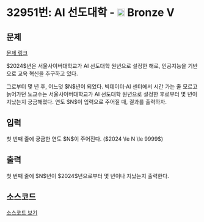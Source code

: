 # 32951번: AI 선도대학 - <img src="https://static.solved.ac/tier_small/1.svg" style="height:20px" /> Bronze V

<!-- performance -->

<!-- 문제 제출 후 깃허브에 푸시를 했을 때 제출한 코드의 성능이 입력될 공간입니다.-->

<!-- end -->

## 문제

[문제 링크](https://boj.kr/32951)

<p>$2024$년은 서울사이버대학교가 AI 선도대학 원년으로 설정한 해로, 인공지능을 기반으로 교육 혁신을 추구하고 있다.</p>

<p>그로부터 몇 년 후, 어느덧 $N$년이 되었다. 빅데이터·AI 센터에서 시간 가는 줄 모르고 늙어가던 노교수는 서울사이버대학교가 AI 선도대학 원년으로 설정한 후로부터 몇 년이 지났는지 궁금해졌다. 연도 $N$이 입력으로 주어질 때, 결과를 출력하자.</p>

## 입력

<p>첫 번째 줄에 궁금한 연도 $N$이 주어진다. ($2024 \le N \le 9999$)</p>

## 출력

<p>첫 번째 줄에 $N$년이 $2024$년으로부터 몇 년이나 지났는지 출력한다.</p>

## 소스코드

[소스코드 보기](AI%20선도대학.cpp)
